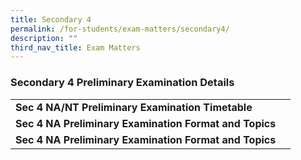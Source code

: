 ```yaml
---
title: Secondary 4
permalink: /for-students/exam-matters/secondary4/
description: ""
third_nav_title: Exam Matters
---
```

### Secondary 4 Preliminary Examination Details



|  | |
| -------- | -------- | 
| **Sec 4 NA/NT Preliminary Examination Timetable**   |     | 
|**Sec 4 NA Preliminary Examination Format and Topics** |  | 
|**Sec 4 NA Preliminary Examination Format and Topics** |  | 
